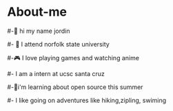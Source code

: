 # About-me

#-👋 hi my name jordin

#- 📕 I attend norfolk state university

#-🎮 I love playing games and watching anime 

#- I am a intern at ucsc santa cruz

#-🌱i'm learning about open source this summer

#- I like going on adventures like hiking,zipling, swiming


